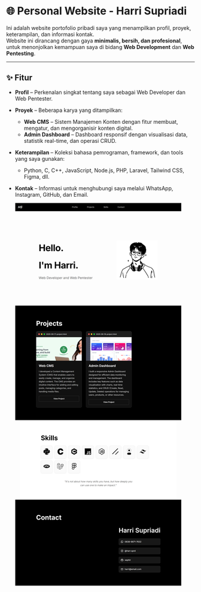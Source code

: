 # 🌐 Personal Website - Harri Supriadi

Ini adalah website portofolio pribadi saya yang menampilkan profil, proyek, keterampilan, dan informasi kontak.  
Website ini dirancang dengan gaya **minimalis, bersih, dan profesional**, untuk menonjolkan kemampuan saya di bidang **Web Development** dan **Web Pentesting**.

---

## ✨ Fitur

- **Profil** – Perkenalan singkat tentang saya sebagai Web Developer dan Web Pentester.  
- **Proyek** – Beberapa karya yang ditampilkan:
  - **Web CMS** – Sistem Manajemen Konten dengan fitur membuat, mengatur, dan mengorganisir konten digital.
  - **Admin Dashboard** – Dashboard responsif dengan visualisasi data, statistik real-time, dan operasi CRUD.
- **Keterampilan** – Koleksi bahasa pemrograman, framework, dan tools yang saya gunakan:
  - Python, C, C++, JavaScript, Node.js, PHP, Laravel, Tailwind CSS, Figma, dll.
- **Kontak** – Informasi untuk menghubungi saya melalui WhatsApp, Instagram, GitHub, dan Email.

  ![Alt Text](photo/personal-web.png)

